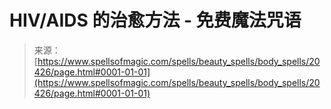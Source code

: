 <!--yml

category: 未分类

date: 2024-06-12 19:03:15

-->

# HIV/AIDS 的治愈方法 - 免费魔法咒语

> 来源：[https://www.spellsofmagic.com/spells/beauty_spells/body_spells/20426/page.html#0001-01-01](https://www.spellsofmagic.com/spells/beauty_spells/body_spells/20426/page.html#0001-01-01)
